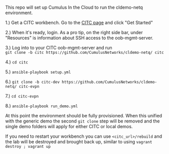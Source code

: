 This repo will set up Cumulus In the Cloud to run the cldemo-netq environment.

1.) Get a CITC workbench. Go to the [CITC page](https://cumulusnetworks.com/products/cumulus-in-the-cloud/) and click "Get Started"

2.) When it's ready, login. As a pro tip, on the right side bar, under "Resources" is information about SSH access to the oob-mgmt-server.

3.) Log into to your CITC oob-mgmt-server and run  
`git clone -b citc https://github.com/CumulusNetworks/cldemo-netq/ citc`

4.) `cd citc`

5.) `ansible-playbook setup.yml`

6.) `git clone -b citc-dev https://github.com/CumulusNetworks/cldemo-netq/ citc-evpn`

7.) `cd citc-evpn`

8.) `ansible-playbook run_demo.yml`


At this point the environment should be fully provisioned. When this unified with the generic demo the second `git clone` step will be removed and the single demo folders will apply for either CITC or local demos. 

If you need to restart your workbench you can use `<citc_url>/rebuild` and the lab will be destroyed and brought back up, similar to using `vagrant destroy ; vagrant up`
